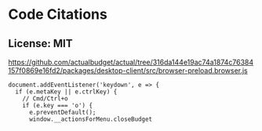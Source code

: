 # Code Citations

## License: MIT
https://github.com/actualbudget/actual/tree/316da144e19ac74a1874c76384157f0869e16fd2/packages/desktop-client/src/browser-preload.browser.js

```
document.addEventListener('keydown', e => {
  if (e.metaKey || e.ctrlKey) {
    // Cmd/Ctrl+o
    if (e.key === 'o') {
      e.preventDefault();
      window.__actionsForMenu.closeBudget
```

